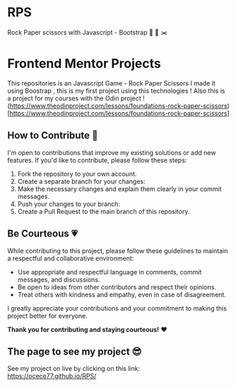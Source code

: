 # RPS

Rock Paper scissors with Javascript - Bootstrap  🗿 📄 ✂️
 
# Frontend Mentor Projects

This repositories is an Javascript Game  - Rock Paper Scissors 
I made it using Boostrap , this is my first project using this technologies ! Also this is a project for my courses with the Odin project !
(https://www.theodinproject.com/lessons/foundations-rock-paper-scissors)[https://www.theodinproject.com/lessons/foundations-rock-paper-scissors]

## How to Contribute 🌱

I'm open to contributions that improve my existing solutions or add new features. If you'd like to contribute, please follow these steps:

1. Fork the repository to your own account.
2. Create a separate branch for your changes:
3. Make the necessary changes and explain them clearly in your commit messages.
4. Push your changes to your branch:
5. Create a Pull Request to the main branch of this repository.

## Be Courteous 💗

While contributing to this project, please follow these guidelines to maintain a respectful and collaborative environment:

- Use appropriate and respectful language in comments, commit messages, and discussions.
- Be open to ideas from other contributors and respect their opinions.
- Treat others with kindness and empathy, even in case of disagreement.

I greatly appreciate your contributions and your commitment to making this project better for everyone.

**Thank you for contributing and staying courteous!** ❤️

## The page to see my project 😎

See my project on live by clicking on this link:
https://ocece77.github.io/RPS/
